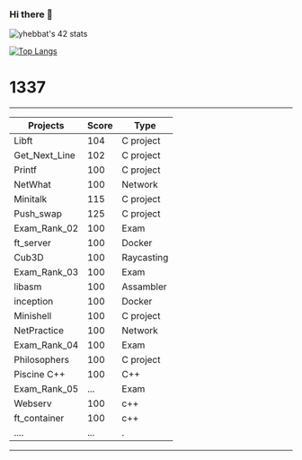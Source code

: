 ### Hi there 👋

<!--
**yhebbat/yhebbat** is a ✨ _special_ ✨ repository because its `README.md` (this file) appears on your GitHub profile.

Here are some ideas to get you started:

- 🔭 I’m currently working on ...
- 🌱 I’m currently learning ...
- 👯 I’m looking to collaborate on ...
- 🤔 I’m looking for help with ...
- 💬 Ask me about ...
- 📫 How to reach me: ...
- 😄 Pronouns: ...
- ⚡ Fun fact: ...
-->
<!--[my profile in tryhackme](https://tryhackme.com/p/TreVor) 


<!--
<img src="https://badge.mediaplus.ma/kettlebells/yhebbat" alt="yhebbat's 42 stats" />
<!--<img src="https://badge.mediaplus.ma/binary/yhebbat" alt="yhebbat's 42 stats" />-->
  <!-- [![github stats](https://github-readme-stats.vercel.app/api?username=yhebbat&count_private=true&show_icons=true&theme=dark)](https://github.com/yhebbat/github-readme-stats)
   -->
<img src="https://badge.mediaplus.ma/kettlebells/yhebbat" alt="yhebbat's 42 stats" />

[![Top Langs](https://github-readme-stats.vercel.app/api/top-langs/?username=yhebbat&langs_count=15&layout=compact&theme=highcontrast)](https://github.com/yhebbat)

# 1337
 ______________________________________
|   Projects	  |  Score	| Type      |
|---------------|---------|-----------|
| Libft         | 104     | C project |
| Get_Next_Line	| 102     | C project |
| Printf	      | 100     | C project |
| NetWhat       | 100     | Network   |
| Minitalk      | 115     | C project |
| Push_swap     | 125     | C project |
| Exam_Rank_02  | 100     | Exam      |
| ft_server     | 100     | Docker    |
| Cub3D         | 100     | Raycasting|
| Exam_Rank_03  | 100     | Exam      |
| libasm        | 100     | Assambler |
| inception     | 100     | Docker    |
| Minishell     | 100     | C project |
| NetPractice   | 100     | Network   |
| Exam_Rank_04  | 100     | Exam      |
| Philosophers  | 100     | C project |
| Piscine C++   | 100     | C++       |
| Exam_Rank_05  | ...     | Exam      |
|Webserv        | 100     |  c++      |
|ft_container   | 100     |  c++      |
|....           |...      |.          |
_______________________________________



<!--
# mean-->

<!--
|Note           | Are           |
| ------------- |:-------------:|
| ...           | not start     |
| ..            | in process    |
|......         | not end yet.  |
-->
